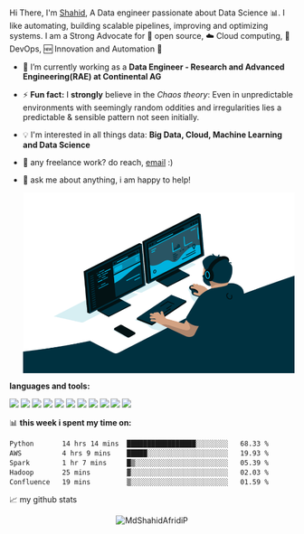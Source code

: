 Hi There, I'm [Shahid](https://www.linkedin.com/in/md-shahid-afridi-p-b5a72a1a3/), A Data engineer passionate about Data Science :bar_chart:. I like automating, building scalable pipelines, improving and optimizing systems. I am a Strong Advocate for 📜 open source, :cloud: Cloud computing, 🚀 DevOps, :new: Innovation and Automation :robot: 

- 🌱 I’m currently working as a **Data Engineer - Research and Advanced Engineering(RAE) at Continental AG**
- ⚡ **Fun fact:** I **strongly** believe in the *Chaos theory*: Even in unpredictable environments with seemingly random oddities and irregularities lies a predictable & sensible pattern not seen initially.
- :bulb: I'm interested in all things data: **Big Data, Cloud, Machine Learning and Data Science**
- 💼 any freelance work? do reach, [email](mailto:mdshahidafridip@gmail.com) :)
- 💬 ask me about anything, i am happy to help!


  <img align="center" alt="GIF" src="https://github.com/MdShahidAfridiP/MdShahidAfridiP/blob/088dfbeee06b4e1e2cbd42ef038cc88e7a5e9056/code.gif?raw=true" width="500" height="320" />

**languages and tools:**  

<code><img height="20" src="https://raw.githubusercontent.com/Thomas-George-T/Thomas-George-T/master/assets/hadoop.svg"></code>
<code><img height="20" src="https://raw.githubusercontent.com/Thomas-George-T/Thomas-George-T/master/assets/apache_spark.svg"></code>
<code><img height="20" src="https://raw.githubusercontent.com/Thomas-George-T/Thomas-George-T/master/assets/aws.svg"></code>
<code><img height="20" src="https://raw.githubusercontent.com/Thomas-George-T/Thomas-George-T/master/assets/python.svg"></code>
<code><img height="20" src="https://raw.githubusercontent.com/Thomas-George-T/Thomas-George-T/master/assets/mysql.svg"></code>
<code><img height="20" src="https://raw.githubusercontent.com/Thomas-George-T/Thomas-George-T/master/assets/git.svg"></code>
<code><img height="20" src="https://raw.githubusercontent.com/Thomas-George-T/Thomas-George-T/master/assets/jira.svg"></code>
<code><img height="20" src="https://raw.githubusercontent.com/Thomas-George-T/Thomas-George-T/master/assets/kafka.svg"></code>
<code><img height="20" src="https://raw.githubusercontent.com/Thomas-George-T/Thomas-George-T/master/assets/linux-tux.svg"></code>
<code><img height="20" src="https://raw.githubusercontent.com/Thomas-George-T/Thomas-George-T/master/assets/tableau.svg"></code>
<code><img height="20" src="https://upload.wikimedia.org/wikipedia/commons/f/f4/Elasticsearch_logo.svg"></code>

📊 **this week i spent my time on:**

```txt
Python       14 hrs 14 mins  █████████████████░░░░░░░░   68.33 %
AWS          4 hrs 9 mins    █████░░░░░░░░░░░░░░░░░░░░   19.93 %
Spark        1 hr 7 mins     █▒░░░░░░░░░░░░░░░░░░░░░░░   05.39 %
Hadoop       25 mins         ▓░░░░░░░░░░░░░░░░░░░░░░░░   02.03 %
Confluence   19 mins         ▒░░░░░░░░░░░░░░░░░░░░░░░░   01.59 %
```


📈 my github stats

<p align="center"> <img src="https://github-readme-stats.vercel.app/api?username=MdShahidAfridiP&show_icons=true&theme=gotham" alt="MdShahidAfridiP" />
